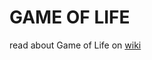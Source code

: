 # GAME OF LIFE

read about Game of Life on [wiki](https://en.wikipedia.org/wiki/Conway%27s_Game_of_Life)
